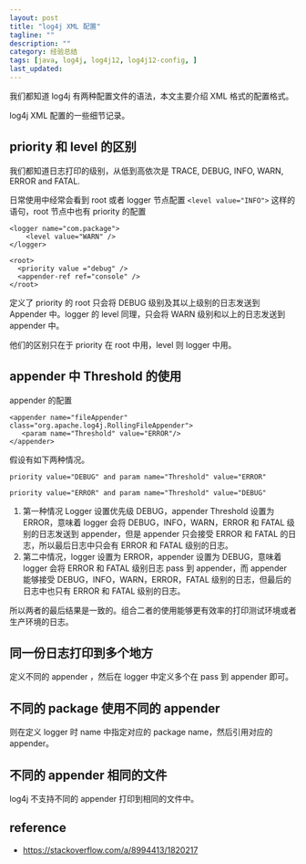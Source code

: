 ```yaml
---
layout: post
title: "log4j XML 配置"
tagline: ""
description: ""
category: 经验总结
tags: [java, log4j, log4j12, log4j12-config, ]
last_updated:
---
```


我们都知道 log4j 有两种配置文件的语法，本文主要介绍 XML 格式的配置格式。

log4j XML 配置的一些细节记录。

## priority 和 level 的区别

我们都知道日志打印的级别，从低到高依次是 TRACE, DEBUG, INFO, WARN, ERROR and FATAL.

日常使用中经常会看到 root 或者 logger 节点配置 `<level value="INFO">` 这样的语句，root 节点中也有 priority 的配置

    <logger name="com.package">
        <level value="WARN" />
    </logger>

    <root>
      <priority value ="debug" />
      <appender-ref ref="console" />
    </root>

定义了 priority 的 root 只会将 DEBUG 级别及其以上级别的日志发送到 Appender 中。logger 的 level 同理，只会将 WARN 级别和以上的日志发送到 appender 中。

他们的区别只在于 priority 在 root 中用，level 则 logger 中用。

## appender 中 Threshold 的使用
appender 的配置

    <appender name="fileAppender" class="org.apache.log4j.RollingFileAppender">
       <param name="Threshold" value="ERROR"/>
    </appender>

假设有如下两种情况。

    priority value="DEBUG" and param name="Threshold" value="ERROR"

    priority value="ERROR" and param name="Threshold" value="DEBUG"

1. 第一种情况 Logger 设置优先级 DEBUG，appender Threshold 设置为 ERROR，意味着 logger 会将  DEBUG，INFO，WARN，ERROR 和 FATAL 级别的日志发送到 appender，但是 appender 只会接受 ERROR 和 FATAL 的日志，所以最后日志中只会有 ERROR 和 FATAL 级别的日志。
2. 第二中情况，logger 设置为 ERROR，appender 设置为 DEBUG，意味着 logger 会将 ERROR 和 FATAL 级别日志 pass 到 appender，而 appender 能够接受 DEBUG，INFO，WARN，ERROR，FATAL 级别的日志，但最后的日志中也只有 ERROR 和 FATAL 级别的日志。

所以两者的最后结果是一致的。组合二者的使用能够更有效率的打印测试环境或者生产环境的日志。

## 同一份日志打印到多个地方
定义不同的 appender ，然后在 logger 中定义多个在 pass 到 appender 即可。

## 不同的 package 使用不同的 appender
则在定义 logger 时 name 中指定对应的 package name，然后引用对应的 appender。

## 不同的 appender 相同的文件
log4j 不支持不同的 appender 打印到相同的文件中。

## reference

- <https://stackoverflow.com/a/8994413/1820217>
